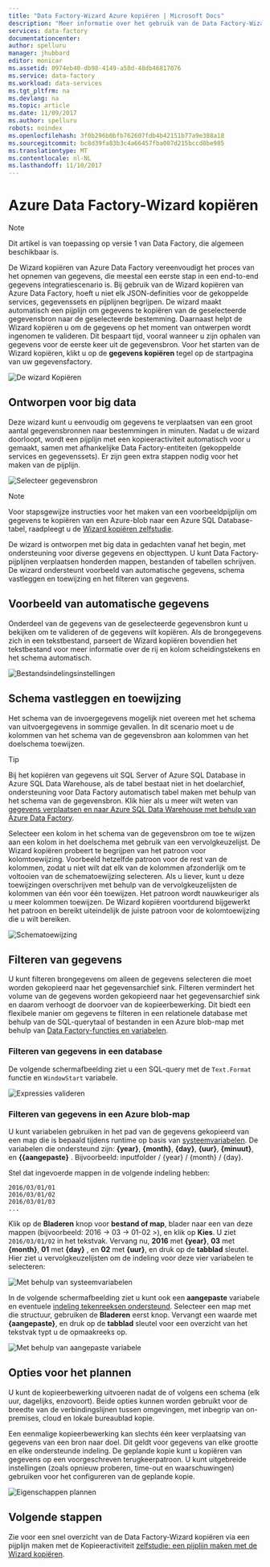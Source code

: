 ```yaml
---
title: "Data Factory-Wizard Azure kopiëren | Microsoft Docs"
description: "Meer informatie over het gebruik van de Data Factory-Wizard voor kopiëren van Azure om gegevens van ondersteunde gegevensbronnen te put kopiëren."
services: data-factory
documentationcenter: 
author: spelluru
manager: jhubbard
editor: monicar
ms.assetid: 0974eb40-db98-4149-a50d-48db46817076
ms.service: data-factory
ms.workload: data-services
ms.tgt_pltfrm: na
ms.devlang: na
ms.topic: article
ms.date: 11/09/2017
ms.author: spelluru
robots: noindex
ms.openlocfilehash: 3f0b296b0bfb762607fdb4b42151b77a9e388a18
ms.sourcegitcommit: bc8d39fa83b3c4a66457fba007d215bccd8be985
ms.translationtype: MT
ms.contentlocale: nl-NL
ms.lasthandoff: 11/10/2017
---
```

# <a name="azure-data-factory-copy-wizard"></a>Azure Data Factory-Wizard kopiëren
> [!NOTE]
> Dit artikel is van toepassing op versie 1 van Data Factory, die algemeen beschikbaar is. 

De Wizard kopiëren van Azure Data Factory vereenvoudigt het proces van het opnemen van gegevens, die meestal een eerste stap in een end-to-end gegevens integratiescenario is. Bij gebruik van de Wizard kopiëren van Azure Data Factory, hoeft u niet elk JSON-definities voor de gekoppelde services, gegevenssets en pijplijnen begrijpen. De wizard maakt automatisch een pijplijn om gegevens te kopiëren van de geselecteerde gegevensbron naar de geselecteerde bestemming. Daarnaast helpt de Wizard kopiëren u om de gegevens op het moment van ontwerpen wordt ingenomen te valideren. Dit bespaart tijd, vooral wanneer u zijn ophalen van gegevens voor de eerste keer uit de gegevensbron. Voor het starten van de Wizard kopiëren, klikt u op de **gegevens kopiëren** tegel op de startpagina van uw gegevensfactory.

![De wizard Kopiëren](./media/data-factory-copy-wizard/copy-data-wizard.png)

## <a name="designed-for-big-data"></a>Ontworpen voor big data
Deze wizard kunt u eenvoudig om gegevens te verplaatsen van een groot aantal gegevensbronnen naar bestemmingen in minuten. Nadat u de wizard doorloopt, wordt een pijplijn met een kopieeractiviteit automatisch voor u gemaakt, samen met afhankelijke Data Factory-entiteiten (gekoppelde services en gegevenssets). Er zijn geen extra stappen nodig voor het maken van de pijplijn.   

![Selecteer gegevensbron](./media/data-factory-copy-wizard/select-data-source-page.png)

> [!NOTE]
> Voor stapsgewijze instructies voor het maken van een voorbeeldpijplijn om gegevens te kopiëren van een Azure-blob naar een Azure SQL Database-tabel, raadpleegt u de [Wizard kopiëren zelfstudie](data-factory-copy-data-wizard-tutorial.md).
>
>

De wizard is ontworpen met big data in gedachten vanaf het begin, met ondersteuning voor diverse gegevens en objecttypen. U kunt Data Factory-pijplijnen verplaatsen honderden mappen, bestanden of tabellen schrijven. De wizard ondersteunt voorbeeld van automatische gegevens, schema vastleggen en toewijzing en het filteren van gegevens.

## <a name="automatic-data-preview"></a>Voorbeeld van automatische gegevens
Onderdeel van de gegevens van de geselecteerde gegevensbron kunt u bekijken om te valideren of de gegevens wilt kopiëren. Als de brongegevens zich in een tekstbestand, parseert de Wizard kopiëren bovendien het tekstbestand voor meer informatie over de rij en kolom scheidingstekens en het schema automatisch.

![Bestandsindelingsinstellingen](./media/data-factory-copy-wizard/file-format-settings.png)

## <a name="schema-capture-and-mapping"></a>Schema vastleggen en toewijzing
Het schema van de invoergegevens mogelijk niet overeen met het schema van uitvoergegevens in sommige gevallen. In dit scenario moet u de kolommen van het schema van de gegevensbron aan kolommen van het doelschema toewijzen.

> [!TIP]
> Bij het kopiëren van gegevens uit SQL Server of Azure SQL Database in Azure SQL Data Warehouse, als de tabel bestaat niet in het doelarchief, ondersteuning voor Data Factory automatisch tabel maken met behulp van het schema van de gegevensbron. Klik hier als u meer wilt weten van [gegevens verplaatsen en naar Azure SQL Data Warehouse met behulp van Azure Data Factory](./data-factory-azure-sql-data-warehouse-connector.md).
>

Selecteer een kolom in het schema van de gegevensbron om toe te wijzen aan een kolom in het doelschema met gebruik van een vervolgkeuzelijst. De Wizard kopiëren probeert te begrijpen van het patroon voor kolomtoewijzing. Voorbeeld hetzelfde patroon voor de rest van de kolommen, zodat u niet wilt dat elk van de kolommen afzonderlijk om te voltooien van de schematoewijzing selecteren. Als u liever, kunt u deze toewijzingen overschrijven met behulp van de vervolgkeuzelijsten de kolommen van één voor één toewijzen. Het patroon wordt nauwkeuriger als u meer kolommen toewijzen. De Wizard kopiëren voortdurend bijgewerkt het patroon en bereikt uiteindelijk de juiste patroon voor de kolomtoewijzing die u wilt bereiken.     

![Schematoewijzing](./media/data-factory-copy-wizard/schema-mapping.png)

## <a name="filtering-data"></a>Filteren van gegevens
U kunt filteren brongegevens om alleen de gegevens selecteren die moet worden gekopieerd naar het gegevensarchief sink. Filteren vermindert het volume van de gegevens worden gekopieerd naar het gegevensarchief sink en daarom verhoogt de doorvoer van de kopieerbewerking. Dit biedt een flexibele manier om gegevens te filteren in een relationele database met behulp van de SQL-querytaal of bestanden in een Azure blob-map met behulp van [Data Factory-functies en variabelen](data-factory-functions-variables.md).   

### <a name="filtering-of-data-in-a-database"></a>Filteren van gegevens in een database
De volgende schermafbeelding ziet u een SQL-query met de `Text.Format` functie en `WindowStart` variabele.

![Expressies valideren](./media/data-factory-copy-wizard/validate-expressions.png)

### <a name="filtering-of-data-in-an-azure-blob-folder"></a>Filteren van gegevens in een Azure blob-map
U kunt variabelen gebruiken in het pad van de gegevens gekopieerd van een map die is bepaald tijdens runtime op basis van [systeemvariabelen](data-factory-functions-variables.md#data-factory-system-variables). De variabelen die ondersteund zijn: **{year}**, **{month}**, **{day}**, **{uur}**, **{minuut}**, en  **{{aangepaste}** . Bijvoorbeeld: inputfolder / {year} / {month} / {day}.

Stel dat ingevoerde mappen in de volgende indeling hebben:

    2016/03/01/01
    2016/03/01/02
    2016/03/01/03
    ...

Klik op de **Bladeren** knop voor **bestand of map**, blader naar een van deze mappen (bijvoorbeeld: 2016 -> 03 -> 01-02 >), en klik op **Kies**. U ziet `2016/03/01/02` in het tekstvak. Vervang nu, **2016** met **{year}**, **03** met **{month}**, **01** met **{day}** , en **02** met **{uur}**, en druk op de **tabblad** sleutel. Hier ziet u vervolgkeuzelijsten om de indeling voor deze vier variabelen te selecteren:

![Met behulp van systeemvariabelen](./media/data-factory-copy-wizard/blob-standard-variables-in-folder-path.png)   

In de volgende schermafbeelding ziet u kunt ook een **aangepaste** variabele en eventuele [indeling tekenreeksen ondersteund](https://msdn.microsoft.com/library/8kb3ddd4.aspx). Selecteer een map met die structuur, gebruiken de **Bladeren** eerst knop. Vervangt een waarde met **{aangepaste}**, en druk op de **tabblad** sleutel voor een overzicht van het tekstvak typt u de opmaakreeks op.     

![Met behulp van aangepaste variabele](./media/data-factory-copy-wizard/blob-custom-variables-in-folder-path.png)

## <a name="scheduling-options"></a>Opties voor het plannen
U kunt de kopieerbewerking uitvoeren nadat de of volgens een schema (elk uur, dagelijks, enzovoort). Beide opties kunnen worden gebruikt voor de breedte van de verbindingslijnen tussen omgevingen, met inbegrip van on-premises, cloud en lokale bureaublad kopie.

Een eenmalige kopieerbewerking kan slechts één keer verplaatsing van gegevens van een bron naar doel. Dit geldt voor gegevens van elke grootte en elke ondersteunde indeling. De geplande kopie kunt u kopiëren van gegevens op een voorgeschreven terugkeerpatroon. U kunt uitgebreide instellingen (zoals opnieuw proberen, time-out en waarschuwingen) gebruiken voor het configureren van de geplande kopie.

![Eigenschappen plannen](./media/data-factory-copy-wizard/scheduling-properties.png)

## <a name="next-steps"></a>Volgende stappen
Zie voor een snel overzicht van de Data Factory-Wizard kopiëren via een pijplijn maken met de Kopieeractiviteit [zelfstudie: een pijplijn maken met de Wizard kopiëren](data-factory-copy-data-wizard-tutorial.md).
